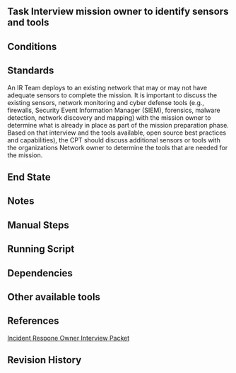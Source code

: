 ## Task Interview mission owner to identify sensors and tools  


## Conditions  


## Standards  
An IR Team deploys to an existing network that may or may not have adequate sensors to complete the mission. It is important to discuss the existing sensors, network monitoring and cyber defense tools (e.g., firewalls, Security Event Information Manager (SIEM), forensics, malware detection, network discovery and mapping) with the mission owner to determine what is already in place as part of the mission preparation phase. Based on that interview and the tools available, open source best practices and capabilities), the CPT should discuss additional sensors or tools with the organizations Network owner to determine the tools that are needed for the mission.    


## End State  


## Notes  


## Manual Steps  


## Running Script  


## Dependencies  


## Other available tools  


## References  
[Incident Respone Owner Interview Packet](Business_Owner_Interview_Packet/IncidentResponseVictimQuestionaire.docx)  


## Revision History  
